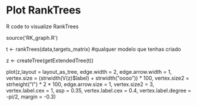 # Plot RankTrees
R code to visualize RankTrees

source('RK_graph.R')

t <- rankTrees(data,targets_matrix)  #qualquer modelo que tenhas criado

z <- createTree(getExtendedTree(t))

  plot(z,layout = layout_as_tree,
       edge.width = 2,
       edge.arrow.width = 1,
       vertex.size = (strwidth(V(z)$label) + strwidth("oooo")) * 100,
       vertex.size2 = strheight("I") * 2 * 100,
       edge.arrow.size = 1,
       vertex.size2 = 3,
       vertex.label.cex = 1,
       asp = 0.35,
       vertex.label.cex = 0.4, vertex.label.degree = -pi/2,
       margin = -0.3)
